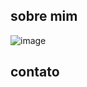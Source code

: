 ## sobre mim 
![image](https://user-images.githubusercontent.com/105867221/169321450-413d08fc-cb51-4c18-9c29-eb53088dbb9b.png)

## contato 

